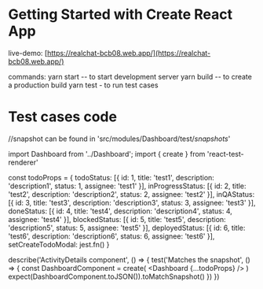# Getting Started with Create React App

live-demo: [https://realchat-bcb08.web.app/](https://realchat-bcb08.web.app/)

commands:
yarn start  -- to start development server
yarn build -- to create a production build
yarn test - to run test cases

# Test cases code

//snapshot can be found in 'src/modules/Dashboard/test/_snapshots_'

import Dashboard from '../Dashboard';
import { create } from 'react-test-renderer'

const todoProps = {
  todoStatus: [{ id: 1, title: 'test1', description: 'description1', status: 1, assignee: 'test1' }],
  inProgressStatus: [{ id: 2, title: 'test2', description: 'description2', status: 2, assignee: 'test2' }],
  inQAStatus: [{ id: 3, title: 'test3', description: 'description3', status: 3, assignee: 'test3' }],
  doneStatus: [{ id: 4, title: 'test4', description: 'description4', status: 4, assignee: 'test4' }],
  blockedStatus: [{ id: 5, title: 'test5', description: 'description5', status: 5, assignee: 'test5' }],
  deployedStatus: [{ id: 6, title: 'test6', description: 'description6', status: 6, assignee: 'test6' }],
  setCreateTodoModal: jest.fn()
}


describe('ActivityDetails component', () => {
  test('Matches the snapshot', () => {
    const DashboardComponent = create(
      <Dashboard {...todoProps} />
    )
    expect(DashboardComponent.toJSON()).toMatchSnapshot()
  })
})



 

